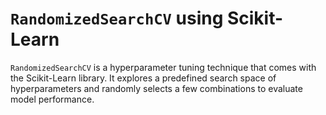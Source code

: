 # `RandomizedSearchCV` using Scikit-Learn

`RandomizedSearchCV` is a hyperparameter tuning technique that comes with the Scikit-Learn library. It explores a predefined search space of hyperparameters and randomly selects a few combinations to evaluate model performance.
